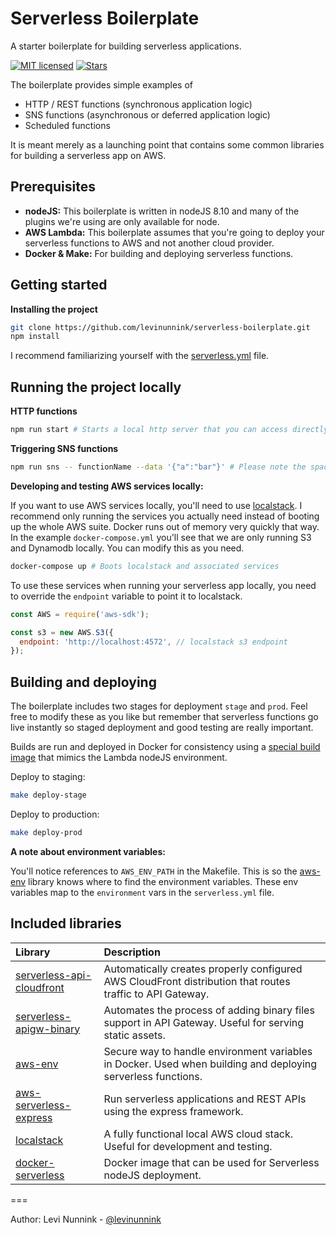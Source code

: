 # Serverless Boilerplate

A starter boilerplate for building serverless applications.

[![MIT licensed](https://img.shields.io/badge/license-MIT-blue.svg)](https://raw.githubusercontent.com/levinunnink/serverless-boilerplate/master/LICENSE)
[![Stars](https://img.shields.io/github/stars/levinunnink/serverless-boilerplate.svg?style=social&label=Star&maxAge=3600)](https://github.com/levinunnink/serverless-boilerplate/stargazers)

The boilerplate provides simple examples of

- HTTP / REST functions (synchronous application logic)
- SNS functions (asynchronous or deferred application logic)
- Scheduled functions

It is meant merely as a launching point that contains some common libraries for building a serverless app on AWS. 

## Prerequisites

- **nodeJS:** This boilerplate is written in nodeJS 8.10 and many of the plugins we're using are only available for node.
- **AWS Lambda:** This boilerplate assumes that you're going to deploy your serverless functions to AWS and not another cloud provider.
- **Docker & Make:** For building and deploying serverless functions.

## Getting started

**Installing the project**

```bash
git clone https://github.com/levinunnink/serverless-boilerplate.git
npm install
```

I recommend familiarizing yourself with the [serverless.yml](https://serverless.com/framework/docs/providers/aws/guide/serverless.yml) file. 

## Running the project locally

**HTTP functions**

```bash
npm run start # Starts a local http server that you can access directly in your browser to test your http serverless functions
```

**Triggering SNS functions**

```bash
npm run sns -- functionName --data '{"a":"bar"}' # Please note the space before and after the double-dash "--"
```

**Developing and testing AWS services locally:**

If you want to use AWS services locally, you'll need to use [localstack](https://github.com/localstack/localstack). I recommend only running the services you actually need instead of booting up the whole AWS suite. Docker runs out of memory very quickly that way. In the example `docker-compose.yml` you'll see that we are only running S3 and Dynamodb locally. You can modify this as you need.

```bash
docker-compose up # Boots localstack and associated services
```

To use these services when running your serverless app locally, you need to override the `endpoint` variable to point it to localstack. 

```javascript
const AWS = require('aws-sdk');

const s3 = new AWS.S3({
  endpoint: 'http://localhost:4572', // localstack s3 endpoint
});
```

## Building and deploying

The boilerplate includes two stages for deployment `stage` and `prod`. Feel free to modify these as you like but remember that serverless functions go live instantly so staged deployment and good testing are really important.

Builds are run and deployed in Docker for consistency using a [special build image](https://github.com/Droplr/docker-serverless) that mimics the Lambda nodeJS environment.

Deploy to staging:

```bash
make deploy-stage
```

Deploy to production:

```bash
make deploy-prod
```

**A note about environment variables:**

You'll notice references to `AWS_ENV_PATH` in the Makefile. This is so the [aws-env](https://github.com/droplr/aws-env) library knows where to find the environment variables. These env variables map to the `environment` vars in the `serverless.yml` file. 

## Included libraries

| Library  | Description
|:--------------------------- |:-----|
| [serverless-api-cloudfront](https://github.com/droplr/serverless-api-cloudfront) | Automatically creates properly configured AWS CloudFront distribution that routes traffic to API Gateway.
| [serverless-apigw-binary](https://github.com/maciejtreder/serverless-apigw-binary) | Automates the process of adding binary files support in API Gateway. Useful for serving static assets.
| [aws-env](https://github.com/droplr/aws-env) | Secure way to handle environment variables in Docker. Used when building and deploying serverless functions.
| [aws-serverless-express](https://github.com/awslabs/aws-serverless-express) | Run serverless applications and REST APIs using the express framework.
| [localstack](https://github.com/localstack/localstack) | A fully functional local AWS cloud stack. Useful for development and testing.
| [docker-serverless](https://github.com/Droplr/docker-serverless)| Docker image that can be used for Serverless nodeJS deployment.

===

Author: Levi Nunnink - [@levinunnink](https://github.com/levinunnink)